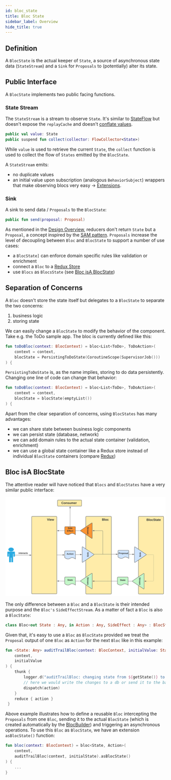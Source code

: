 ```yaml
---
id: bloc_state
title: Bloc State
sidebar_label: Overview
hide_title: true
---
```


## Definition

A `BlocState` is the actual keeper of `State`, a source of asynchronous state data (`StateStream`) and a `Sink` for `Proposals` to (potentially) alter its state.

## Public Interface

A `BlocState` implements two public facing functions.

### State Stream

The `StateStream` is a stream to observe `State`. It's similar to [StateFlow](https://kotlin.github.io/kotlinx.coroutines/kotlinx-coroutines-core/kotlinx.coroutines.flow/-state-flow/) but doesn't expose the `replayCache` and doesn't [conflate values](https://kotlinlang.org/api/kotlinx.coroutines/kotlinx-coroutines-core/kotlinx.coroutines.flow/conflate.html).

```kotlin
public val value: State
public suspend fun collect(collector: FlowCollector<State>)
```

While `value` is used to retrieve the current `State`, the `collect` function is used to collect the flow of `States` emitted by the `BlocState`. 

A `StateStream` emits:
- no duplicate values
- an initial value upon subscription (analogous `BehaviorSubject`)
wrappers that make observing blocs very easy -> [Extensions](../../extensions/overview.md).

### Sink

A sink to send data / `Proposals` to the `BlocState`:
```kotlin
public fun send(proposal: Proposal)
```

As mentioned in the [Design Overview](../architecture.md#design-overview), reducers don't return `State` but a `Proposal`, a concept inspired by the [SAM pattern](https://sam.js.org/).  `Proposals` increase the level of decoupling between `Bloc` and `BlocState` to support a number of use cases:
- a `BlocState]` can enforce domain specific rules like validation or enrichment
- connect a `Bloc` to a [Redux Store](../../extensions/redux/redux_motivation)
- use `Blocs` as `BlocsState` (see [Bloc isA BlocState](../blocstate/bloc_state.md#bloc-isa-blocstate))


## Separation of Concerns

A `Bloc` doesn't store the state itself but delegates to a `BlocState` to separate the two concerns:
1. business logic
2. storing state 

We can easily change a `BlocState` to modify the behavior of the component. Take e.g. the ToDo sample app. The bloc is currently defined like this:

```kotlin
fun toDoBloc(context: BlocContext) = bloc<List<ToDo>, ToDoAction>(
    context = context,
    blocState = PersistingToDoState(CoroutineScope(SupervisorJob())) 
) {

```

`PersistingToDoState` is, as the name implies, storing to do data persistently. Changing one line of code can change that behavior:

```kotlin
fun toDoBloc(context: BlocContext) = bloc<List<ToDo>, ToDoAction>(
    context = context,
    blocState = blocState(emptyList())     
) {
```

Apart from the clear separation of concerns, using `BlocStates` has many advantages:
- we can share state between business logic components
- we can persist state (database, network)
- we can add domain rules to the actual state container (validation, enrichment)
- we can use a global state container like a Redux store instead of individual `BlocState` containers (compare [Redux](../../extensions/redux/redux_motivation))


## Bloc isA BlocState

The attentive reader will have noticed that `Blocs` and `BlocStates` have a very similar public interface:

![Bloc Architecture - Overview](../../../static/img/Bloc%20Architecture%20-%20Bloc%20Overview.svg)

The only difference between a `Bloc` and a `BlocState` is their intended purpose and the `Bloc's` `SideEffectStream`. As a matter of fact a `Bloc` is also a `BlocState`:

```kotlin
class Bloc<out State : Any, in Action : Any, SideEffect : Any> : BlocState<State, Action>() {
```

Given that, it's easy to use a `Bloc` as `BlocState` provided we treat the `Proposal` output of one `Bloc` as `Action` for the next `Bloc` like in this example:

```kotlin
fun <State: Any> auditTrailBloc(context: BlocContext, initialValue: State) = bloc<State, State>(
    context,
    initialValue
) {
    thunk {
        logger.d("auditTrailBloc: changing state from ${getState()} to $action")
        // here we would write the changes to a db or send it to the backend
        dispatch(action)
    }
    reduce { action }
 }
```

Above example illustrates how to define a reusable `Bloc` intercepting the `Proposals` from one `Bloc`, sending it to the actual `BlocState` (which is created automatically by the [BlocBuilder](../bloc/bloc_builder)) and triggering an asynchronous operations. To use this `Bloc` as `BlocState`, we have an extension `asBlocState()` function:

```kotlin
fun bloc(context: BlocContext) = bloc<State, Action>(
    context,
    auditTrailBloc(context, initialState).asBlocState()
) {
    ...
}
```